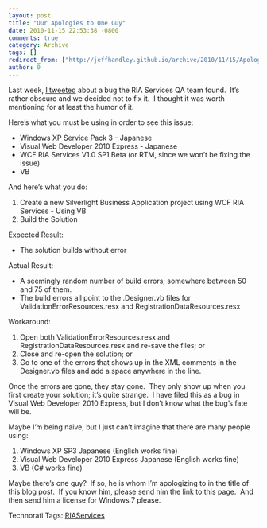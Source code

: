 ```yaml
---
layout: post
title: "Our Apologies to One Guy"
date: 2010-11-15 22:53:38 -0800
comments: true
category: Archive
tags: []
redirect_from: ["http://jeffhandley.github.io/archive/2010/11/15/ApologiesToOneGuy.aspx", "http://jeffhandley.github.io/archive/2010/11/15/apologiestooneguy.aspx"]
author: 0
---
```

<!-- more -->
<p>Last week, <a href="http://twitter.com/#!/JeffHandley/status/2806952786657281" target="_blank">I tweeted</a> about a bug the RIA Services QA team found.  It’s rather obscure and we decided not to fix it.  I thought it was worth mentioning for at least the humor of it.</p>  <p>Here’s what you must be using in order to see this issue:</p>  <ul>   <li>Windows XP Service Pack 3 - Japanese</li>    <li>Visual Web Developer 2010 Express - Japanese</li>    <li>WCF RIA Services V1.0 SP1 Beta (or RTM, since we won’t be fixing the issue)</li>    <li>VB</li> </ul>  <p>And here’s what you do:</p>  <ol>   <li>Create a new Silverlight Business Application project using WCF RIA Services - Using VB</li>    <li>Build the Solution</li> </ol>  <p>Expected Result:</p>  <ul>   <li>The solution builds without error</li> </ul>  <p>Actual Result:</p>  <ul>   <li>A seemingly random number of build errors; somewhere between 50 and 75 of them.</li>    <li>The build errors all point to the .Designer.vb files for ValidationErrorResources.resx and RegistrationDataResources.resx</li> </ul>  <p>Workaround:</p>  <ol>   <li>Open both ValidationErrorResources.resx and RegistrationDataResources.resx and re-save the files; or</li>    <li>Close and re-open the solution; or</li>    <li>Go to one of the errors that shows up in the XML comments in the Designer.vb files and add a space anywhere in the line.</li> </ol>  <p>Once the errors are gone, they stay gone.  They only show up when you first create your solution; it’s quite strange.  I have filed this as a bug in Visual Web Developer 2010 Express, but I don’t know what the bug’s fate will be.</p>  <p>Maybe I’m being naive, but I just can’t imagine that there are many people using:</p>  <ol>   <li>Windows XP SP3 Japanese (English works fine)</li>    <li>Visual Web Developer 2010 Express Japanese (English works fine)</li>    <li>VB (C# works fine)</li> </ol>  <p>Maybe there’s one guy?  If so, he is whom I’m apologizing to in the title of this blog post.  If you know him, please send him the link to this page.  And then send him a license for Windows 7 please.</p>  <div style="padding-bottom: 0px; margin: 0px; padding-left: 0px; padding-right: 0px; display: inline; float: none; padding-top: 0px" id="scid:0767317B-992E-4b12-91E0-4F059A8CECA8:7fbb607a-a53e-4500-8e9f-5c785dfbd016" class="wlWriterEditableSmartContent">Technorati Tags: <a href="http://technorati.com/tags/RIAServices" rel="tag">RIAServices</a></div>

